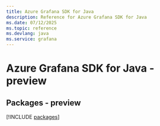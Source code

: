 ```yaml
---
title: Azure Grafana SDK for Java
description: Reference for Azure Grafana SDK for Java
ms.date: 07/12/2025
ms.topic: reference
ms.devlang: java
ms.service: grafana
---
```

# Azure Grafana SDK for Java - preview
## Packages - preview
[!INCLUDE [packages](grafana-index.md)]